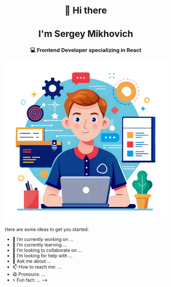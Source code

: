 <h1 align="center">👋 Hi there</h1>
<h1 align="center">I'm Sergey Mikhovich</h1>
<h3 align="center">💻 Frontend Developer specializing in <strong>React</strong></h3>

<p align="center">
  <img align="center" src="./developer.png" alt="Developer"/>
</p>

Here are some ideas to get you started:

- 🔭 I’m currently working on ...
- 🌱 I’m currently learning ...
- 👯 I’m looking to collaborate on ...
- 🤔 I’m looking for help with ...
- 💬 Ask me about ...
- 📫 How to reach me: ...
- 😄 Pronouns: ...
- ⚡ Fun fact: ...
-->
